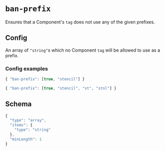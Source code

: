 # `ban-prefix`

Ensures that a Component's `tag` does not use any of the given prefixes.

## Config

An array of `"string"`s which no Component `tag` will be allowed to use as a prefix.

### Config examples

```ts
{ "ban-prefix": [true, "stencil"] }
```

```ts
{ "ban-prefix": [true, "stencil", "st", "stnl"] }
```

## Schema

```ts
{
  "type": "array",
  "items": {
    "type": "string"
  },
  "minLength": 1
}
```
